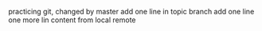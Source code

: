 practicing git, changed by master
add one line
in topic branch
add one line
one more lin
content from local remote
